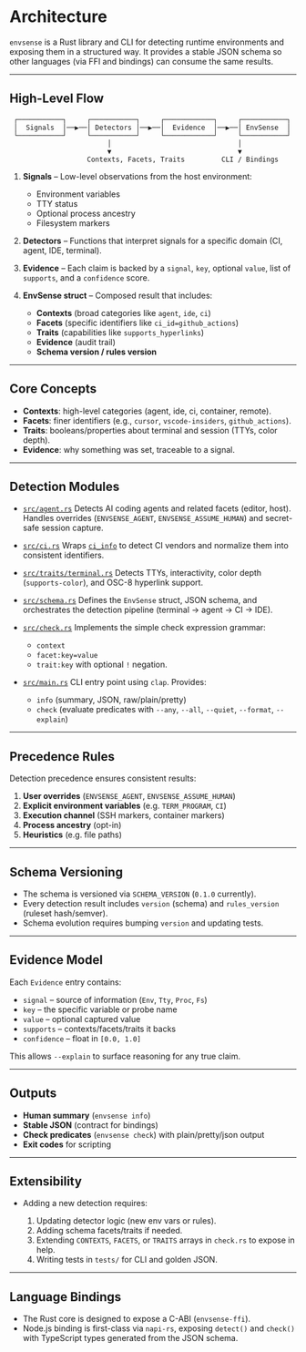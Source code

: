 # Architecture

`envsense` is a Rust library and CLI for detecting runtime environments and exposing them in a structured way. It provides a stable JSON schema so other languages (via FFI and bindings) can consume the same results.

---

## High-Level Flow

```
 ┌───────────┐     ┌───────────┐     ┌────────────┐     ┌───────────┐
 │  Signals  │──▶──│ Detectors │──▶──│  Evidence  │──▶──│ EnvSense  │
 └───────────┘     └───────────┘     └────────────┘     └───────────┘
                        │                               │
                        ▼                               ▼
                   Contexts, Facets, Traits         CLI / Bindings
```

1. **Signals** – Low-level observations from the host environment:

   * Environment variables
   * TTY status
   * Optional process ancestry
   * Filesystem markers

2. **Detectors** – Functions that interpret signals for a specific domain (CI, agent, IDE, terminal).

3. **Evidence** – Each claim is backed by a `signal`, `key`, optional `value`, list of `supports`, and a `confidence` score.

4. **EnvSense struct** – Composed result that includes:

   * **Contexts** (broad categories like `agent`, `ide`, `ci`)
   * **Facets** (specific identifiers like `ci_id=github_actions`)
   * **Traits** (capabilities like `supports_hyperlinks`)
   * **Evidence** (audit trail)
   * **Schema version / rules version**

---

## Core Concepts

* **Contexts**: high-level categories (agent, ide, ci, container, remote).
* **Facets**: finer identifiers (e.g., `cursor`, `vscode-insiders`, `github_actions`).
* **Traits**: booleans/properties about terminal and session (TTYs, color depth).
* **Evidence**: why something was set, traceable to a signal.

---

## Detection Modules

* [`src/agent.rs`](../src/agent.rs)
  Detects AI coding agents and related facets (editor, host). Handles overrides (`ENVSENSE_AGENT`, `ENVSENSE_ASSUME_HUMAN`) and secret-safe session capture.

* [`src/ci.rs`](../src/ci.rs)
  Wraps [`ci_info`](https://crates.io/crates/ci_info) to detect CI vendors and normalize them into consistent identifiers.

* [`src/traits/terminal.rs`](../src/traits/terminal.rs)
  Detects TTYs, interactivity, color depth (`supports-color`), and OSC-8 hyperlink support.

* [`src/schema.rs`](../src/schema.rs)
  Defines the `EnvSense` struct, JSON schema, and orchestrates the detection pipeline (terminal → agent → CI → IDE).

* [`src/check.rs`](../src/check.rs)
  Implements the simple check expression grammar:

  * `context`
  * `facet:key=value`
  * `trait:key`
    with optional `!` negation.

* [`src/main.rs`](../src/main.rs)
  CLI entry point using `clap`. Provides:

  * `info` (summary, JSON, raw/plain/pretty)
  * `check` (evaluate predicates with `--any`, `--all`, `--quiet`, `--format`, `--explain`)

---

## Precedence Rules

Detection precedence ensures consistent results:

1. **User overrides** (`ENVSENSE_AGENT`, `ENVSENSE_ASSUME_HUMAN`)
2. **Explicit environment variables** (e.g. `TERM_PROGRAM`, `CI`)
3. **Execution channel** (SSH markers, container markers)
4. **Process ancestry** (opt-in)
5. **Heuristics** (e.g. file paths)

---

## Schema Versioning

* The schema is versioned via `SCHEMA_VERSION` (`0.1.0` currently).
* Every detection result includes `version` (schema) and `rules_version` (ruleset hash/semver).
* Schema evolution requires bumping `version` and updating tests.

---

## Evidence Model

Each `Evidence` entry contains:

* `signal` – source of information (`Env`, `Tty`, `Proc`, `Fs`)
* `key` – the specific variable or probe name
* `value` – optional captured value
* `supports` – contexts/facets/traits it backs
* `confidence` – float in `[0.0, 1.0]`

This allows `--explain` to surface reasoning for any true claim.

---

## Outputs

* **Human summary** (`envsense info`)
* **Stable JSON** (contract for bindings)
* **Check predicates** (`envsense check`) with plain/pretty/json output
* **Exit codes** for scripting

---

## Extensibility

* Adding a new detection requires:

  1. Updating detector logic (new env vars or rules).
  2. Adding schema facets/traits if needed.
  3. Extending `CONTEXTS`, `FACETS`, or `TRAITS` arrays in `check.rs` to expose in help.
  4. Writing tests in `tests/` for CLI and golden JSON.

---

## Language Bindings

* The Rust core is designed to expose a C-ABI (`envsense-ffi`).
* Node.js binding is first-class via `napi-rs`, exposing `detect()` and `check()` with TypeScript types generated from the JSON schema.